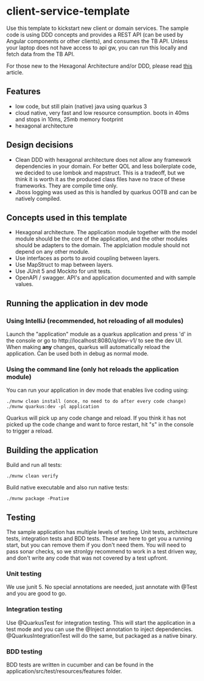 # client-service-template

Use this template to kickstart new client or domain services. The sample code is using DDD concepts and provides a REST API (can be used by Angular components or other clients), and consumes the TB API.
Unless your laptop does not have access to api gw, you can run this locally and fetch data from the TB API.

For those new to the Hexagonal Architecture and/or DDD, please read [this](https://confluence.rel.apps.telenet.be/display/DIGIENGATR/DSA+-+From+layered+architecture+to+hexagonal+architecture+with+DDD) article.

## Features

- low code, but still plain (native) java using quarkus 3
- cloud native, very fast and low resource consumption. boots in 40ms and stops in 10ms, 25mb memory footprint
- hexagonal architecture

## Design decisions
- Clean DDD with hexagonal architecture does not allow any framework dependencies in your domain. For better QOL and less boilerplate code, we decided to use lombok and mapstruct. This is a tradeoff, but we think it is worth it as the produced class files have no trace of these frameworks. They are compile time only.
- Jboss logging was used as this is handled by quarkus OOTB and can be natively compiled.

## Concepts used in this template

- Hexagonal architecture. The application module together with the model module should be the core of the application, and the other modules should be adapters to the domain. The applciation module should not depend on any other module.
- Use interfaces as ports to avoid coupling between layers.
- Use MapStruct to map between layers.
- Use JUnit 5 and Mockito for unit tests.
- OpenAPI / swagger. API's and application documented and with sample values.

## Running the application in dev mode

### Using IntelliJ (recommended, hot reloading of all modules)

Launch the "application" module as a quarkus application and press 'd' in the console or go to http://localhost:8080/q/dev-v1/ to see the dev UI. When making **any** changes, quarkus will automatically reload the application. Can be used both in debug as normal mode.

### Using the command line (only hot reloads the application module)

You can run your application in dev mode that enables live coding using:
```shell script
./mvnw clean install (once, no need to do after every code change)
./mvnw quarkus:dev -pl application
```
Quarkus will pick up any code change and reload. If you think it has not picked up the code change and want to force restart, hit "s" in the console to trigger a reload.

## Building the application

Build and run all tests:
```shell script
./mvnw clean verify
```

Build native executable and also run native tests:
```shell script
./mvnw package -Pnative
```
## Testing

The sample application has multiple levels of testing. Unit tests, architecture tests, integration tests and BDD tests.
These are here to get you a running start, but you can remove them if you don't need them. You will need to pass sonar checks, so we stronlgy recommend to work in a test driven way, and don't write any code that was not covered by a test upfront.

### Unit testing
We use junit 5. No special annotations are needed, just annotate with @Test and you are good to go.

### Integration testing
Use @QuarkusTest for integration testing. This will start the application in a test mode and you can use the @Inject annotation to inject dependencies.
@QuarkusIntegrationTest will do the same, but packaged as a native binary.

### BDD testing
BDD tests are written in cucumber and can be found in the application/src/test/resources/features folder.
